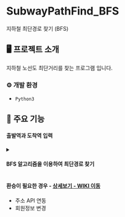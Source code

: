 # SubwayPathFind_BFS
지하철 최단경로 찾기 (BFS)


## 🖥️ 프로젝트 소개
지하철 노선도 최단거리를 찾는 프로그램 입니다.
<br>

### ⚙️ 개발 환경
- `Python3`

## 📌 주요 기능
#### 출발역과 도착역 입력 
<details>
  <summary><h4>BFS 알고리즘을 이용하여 최단경로 찾기</h1> </summary>

<!-- summary 아래 한칸 공백 두어야함 -->
```
def BFS(adj, start, dest, v, prev): #너비 우선 탐색

    queue = []                          #큐를 대신할 리스트queue 선언
    visited = [False for i in range(v)] #방문노드 처리

    for i in range(v):                  #거리에 무한, 선행자역 리스트에  -1값 입력  
        prev[i] = -1

    visited[start] = True;            #시작역 방문처리
    queue.append(start);              #큐에 추가

    while (len(queue) != 0):        #큐안에 아무것도 없을때까지
        u = queue[0];               #큐를 pop에서 해당역을 u에 저장
        queue.pop(0);               #큐 pop 처리 
        for i in range(len(adj[u])): #정점(역) u 의 모든 인접리스트를 방문 처리하기 위해 반복문 선언
            
            if (visited[adj[u][i]] == False): #u가 현재 방문한 정점(역,i) 이 방문하지 않은 정점(역)이라면 
                visited[adj[u][i]] = True     #u가 현재 방문한 정점(역,i) 방문처리
                prev[adj[u][i]] = u           #u가 현재 방문한 정점(역,i)을 방문한 노드는 u로 설정
                queue.append(adj[u][i]);      #u가 현재 방문한 정점(역,i)을 큐에 추가
                
                if (adj[u][i] == dest):       #u가 현재 방문한 정점(역,i)이 목적지 라면
                    return                    #탐색 종료
    return
```
</details>



#### 환승이 필요한 경우 - <a href="https://github.com/chaehyuenwoo/SpringBoot-Project-MEGABOX/wiki/%EC%A3%BC%EC%9A%94-%EA%B8%B0%EB%8A%A5-%EC%86%8C%EA%B0%9C(Member)" >상세보기 - WIKI 이동</a>
- 주소 API 연동
- 회원정보 변경
